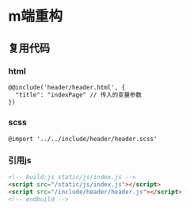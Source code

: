 # m端重构

## 复用代码

### html
```html
@@include('header/header.html', {
  "title": "indexPage" // 传入的变量参数
})
```

### scss
```
@import '../../include/header/header.scss'
```

### 引用js
```html
<!-- build:js static/js/index.js -->
<script src="/static/js/index.js"></script>
<script src="/include/header/header.js"></script>
<!-- endbuild -->
```
